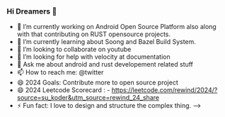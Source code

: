 ### Hi Dreamers 👋

- 🔭 I’m currently working on Android Open Source Platform also along with that contributing on RUST opensource projects.
- 🌱 I’m currently learning about Soong and Bazel Build System.
- 👯 I’m looking to collaborate on youtube
- 🤔 I’m looking for help with velocity at documentation
- 💬 Ask me about android and rust developement related stuff
- 📫 How to reach me: @twitter
- 😄 2024 Goals: Contribute more to open source project
- 😄 2024 Leetcode Scorecard : - https://leetcode.com/rewind/2024/?source=su_koder&utm_source=rewind_24_share
- ⚡ Fun fact: I love to design and structure the complex thing.
-->
